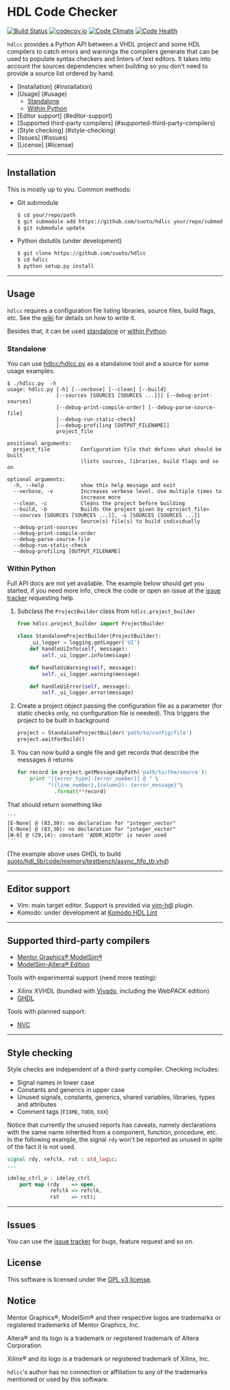 # HDL Code Checker

[![Build Status](https://travis-ci.org/suoto/hdlcc.svg?branch=master)](https://travis-ci.org/suoto/hdlcc)
[![codecov.io](https://codecov.io/github/suoto/hdlcc/coverage.svg?branch=master)](https://codecov.io/github/suoto/hdlcc?branch=master)
[![Code Climate](https://codeclimate.com/github/suoto/hdlcc/badges/gpa.svg)](https://codeclimate.com/github/suoto/hdlcc)
[![Code Health](https://landscape.io/github/suoto/hdlcc/master/landscape.svg?style=flat)](https://landscape.io/github/suoto/hdlcc/master)

`hdlcc` provides a Python API between a VHDL project and some HDL compilers to
catch errors and warnings the compilers generate that can be used to populate
syntax checkers and linters of text editors. It takes into account the sources
dependencies when building so you don't need to provide a source list ordered by
hand.

* [Installation] (#installation)
* [Usage] (#usage)
  * [Standalone](#standalone)
  * [Within Python](#within-python)
* [Editor support] (#editor-support)
* [Supported third-party compilers] (#supported-third-party-compilers)
* [Style checking] (#style-checking)
* [Issues] (#issues)
* [License] (#license)

---

## Installation

This is mostly up to you. Common methods:

* Git submodule

    ```sh
    $ cd your/repo/path
    $ git submodule add https://github.com/suoto/hdlcc your/repo/submodules/path
    $ git submodule update
    ```

* Python distutils (under development)

    ```sh
    $ git clone https://github.com/suoto/hdlcc
    $ cd hdlcc
    $ python setup.py install
    ```

---

## Usage

`hdlcc` requires a configuration file listing libraries, source files, build flags,
etc. See the [wiki](https://github.com/suoto/hdlcc/wiki#project-file-formats) for
details on how to write it.

Besides that, it can be used [standalone](#standalone) or [within Python](#within-python).

### Standalone

You can use [hdlcc/hdlcc.py](https://github.com/suoto/hdlcc/blob/master/hdlcc.py)
as a standalone tool and a source for some usage examples.

```shell
$ ./hdlcc.py  -h
usage: hdlcc.py [-h] [--verbose] [--clean] [--build]
                [--sources [SOURCES [SOURCES ...]]] [--debug-print-sources]
                [--debug-print-compile-order] [--debug-parse-source-file]
                [--debug-run-static-check]
                [--debug-profiling [OUTPUT_FILENAME]]
                project_file

positional arguments:
  project_file          Configuration file that defines what should be built
                        (lists sources, libraries, build flags and so on

optional arguments:
  -h, --help            show this help message and exit
  --verbose, -v         Increases verbose level. Use multiple times to
                        increase more
  --clean, -c           Cleans the project before building
  --build, -b           Builds the project given by <project_file>
  --sources [SOURCES [SOURCES ...]], -s [SOURCES [SOURCES ...]]
                        Source(s) file(s) to build individually
  --debug-print-sources
  --debug-print-compile-order
  --debug-parse-source-file
  --debug-run-static-check
  --debug-profiling [OUTPUT_FILENAME]
```

### Within Python

Full API docs are not yet available. The example below should get you started, if
you need more info, check the code or open an issue at the [issue tracker][issue_tracker]
requesting help.

1. Subclass the ```ProjectBuilder``` class from ```hdlcc.project_builder```

    ```python
    from hdlcc.project_builder import ProjectBuilder

    class StandaloneProjectBuilder(ProjectBuilder):
        _ui_logger = logging.getLogger('UI')
        def handleUiInfo(self, message):
            self._ui_logger.info(message)

        def handleUiWarning(self, message):
            self._ui_logger.warning(message)

        def handleUiError(self, message):
            self._ui_logger.error(message)
    ```

1. Create a project object passing the configuration file as a parameter (for
 static checks only, no configuration file is needed). This triggers the
 project to be built in background

    ```python
    project = StandaloneProjectBuilder('path/to/config/file')
    project.waitForBuild()
    ```

1. You can now build a single file and get records that describe the messages it
 returns

    ```python
    for record in project.getMessagesByPath('path/to/the/source'):
        print "[{error_type}-{error_number}] @ " \
              "({line_number},{column}): {error_message}"\
                .format(**record)
    ```

 That should return something like

    ```
    [E-None] @ (83,30): no declaration for "integer_vector"
    [E-None] @ (83,30): no declaration for "integer_vector"
    [W-0] @ (29,14): constant 'ADDR_WIDTH' is never used
    ```

 (The example above uses GHDL to build 
[suoto/hdl_lib/code/memory/testbench/async_fifo_tb.vhd][async_fifo_tb])

---

## Editor support

* Vim: main target editor. Support is provided via [vim-hdl](https://github.com/suoto/vim-hdl.git)
 plugin.
* Komodo: under development at [Komodo HDL Lint](https://github.com/suoto/komodo-hdl-lint)

---

## Supported third-party compilers

* [Mentor Graphics® ModelSim®][Mentor_msim]
* [ModelSim-Altera® Edition][Altera_msim]

Tools with experimental support (need more testing):

* Xilinx XVHDL (bundled with [Vivado][Xilinx_Vivado], including the WebPACK edition)
* [GHDL](https://github.com/tgingold/ghdl)

Tools with planned support:

* [NVC](https://github.com/nickg/nvc)

---

## Style checking

Style checks are independent of a third-party compiler. Checking includes:

* Signal names in lower case
* Constants and generics in upper case
* Unused signals, constants, generics, shared variables, libraries, types and
 attributes
* Comment tags (`FIXME`, `TODO`, `XXX`)

Notice that currently the unused reports has caveats, namely declarations with
the same name inherited from a component, function, procedure, etc. In the
following example, the signal `rdy` won't be reported as unused in spite of the
fact it is not used.

```vhdl
signal rdy, refclk, rst : std_logic;
...

idelay_ctrl_u : idelay_ctrl
    port map (rdy    => open,
              refclk => refclk,
              rst    => rst);
```

---

## Issues

You can use the [issue tracker][issue_tracker] for bugs, feature request and so on.

## License

This software is licensed under the [GPL v3 license][gpl].

## Notice

Mentor Graphics®, ModelSim® and their respective logos are trademarks or registered
trademarks of Mentor Graphics, Inc.

Altera® and its logo is a trademark or registered trademark of Altera Corporation.

Xilinx® and its logo is a trademark or registered trademark of Xilinx, Inc.

`hdlcc`'s author has no connection or affiliation to any of the trademarks mentioned
or used by this software.

[Mentor_msim]: http://www.mentor.com/products/fv/modelsim/
[Altera_msim]: https://www.altera.com/downloads/download-center.html
[Xilinx_Vivado]: http://www.xilinx.com/products/design-tools/vivado/vivado-webpack.html
[gpl]: http://www.gnu.org/copyleft/gpl.html
[issue_tracker]: https://github.com/suoto/hdlcc/issues
[async_fifo_tb]: https://github.com/suoto/hdl_lib/blob/master/memory/testbench/async_fifo_tb.vhd
